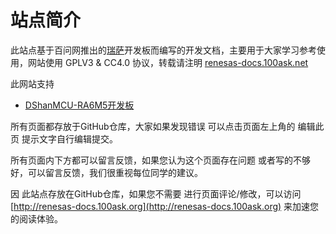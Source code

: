 
# 站点简介
  此站点基于百问网推出的[瑞萨](https://www.renesas.cn)开发板而编写的开发文档，主要用于大家学习参考使用，网站使用 GPLV3 & CC4.0 协议，转载请注明 [renesas-docs.100ask.net](http://renesas-docs.100ask.net)
  
  此网站支持 
  * [DShanMCU-RA6M5开发板](https://item.taobao.com/item.htm?id=728461040949)


所有页面都存放于GitHub仓库，大家如果发现错误 可以点击页面左上角的  编辑此页 提示文字自行编辑提交。

所有页面内下方都可以留言反馈，如果您认为这个页面存在问题 或者写的不够好，可以留言反馈，我们很重视每位同学的建议。

因 此站点存放在GitHub仓库，如果您不需要 进行页面评论/修改，可以访问 [http://renesas-docs.100ask.org](http://renesas-docs.100ask.org) 来加速您的阅读体验。
